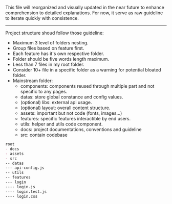 
This file will reorganized and visually updated in the near future to enhance comprehension to detailed explanations.
For now, it serve as raw guideline to iterate quickly with consistence.

---

Project structure shoud follow those guideline:
- Maximum 3 level of folders nesting.
- Group files based on feature first.
- Each feature has it's own respective folder.
- Folder should be five words length maximum.
- Less than 7 files in my root folder.
- Consider 10+ file in a specific folder as a warning for potential bloated folder.
- Mainstream folder:
    - components: components reused through multiple part and not specific to any pages.
    - datas: store global constance and config values.
    - (optional) libs: external api usage.
    - (optional) layout: overall content structure.
    - assets: important but not code (fonts, images...)
    - features: specific features interactible by end users.
    - utils: helper and utils code component.
    - docs: project documentations, conventions and guideline
    - src: contain codebase

```md
root
- docs
- assets
- src
-- datas
--- api-config.js
-- utils
-- features
--- login
---- login.js
---- login.test.js
---- login.css
```